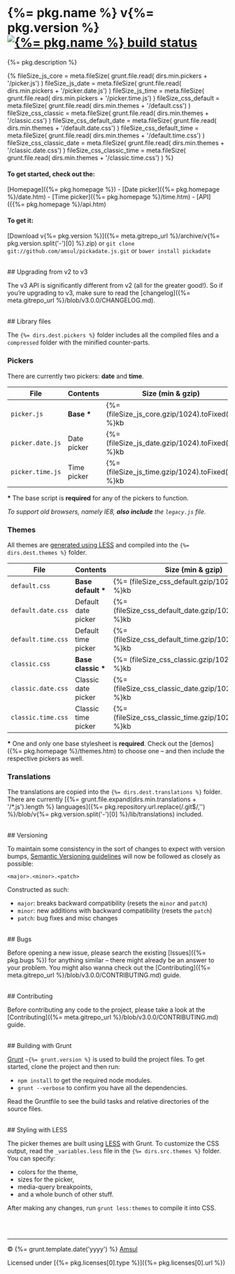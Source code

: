 # {%= pkg.name %} v{%= pkg.version %} [![{%= pkg.name %} build status](https://travis-ci.org/amsul/pickadate.js.png?branch=time-picker)](https://travis-ci.org/amsul/pickadate.js)

{%= pkg.description %}

{%
    fileSize_js_core = meta.fileSize( grunt.file.read( dirs.min.pickers + '/picker.js') )
    fileSize_js_date = meta.fileSize( grunt.file.read( dirs.min.pickers + '/picker.date.js') )
    fileSize_js_time = meta.fileSize( grunt.file.read( dirs.min.pickers + '/picker.time.js') )
    fileSize_css_default = meta.fileSize( grunt.file.read( dirs.min.themes + '/default.css') )
    fileSize_css_classic = meta.fileSize( grunt.file.read( dirs.min.themes + '/classic.css') )
    fileSize_css_default_date = meta.fileSize( grunt.file.read( dirs.min.themes + '/default.date.css') )
    fileSize_css_default_time = meta.fileSize( grunt.file.read( dirs.min.themes + '/default.time.css') )
    fileSize_css_classic_date = meta.fileSize( grunt.file.read( dirs.min.themes + '/classic.date.css') )
    fileSize_css_classic_time = meta.fileSize( grunt.file.read( dirs.min.themes + '/classic.time.css') )
%}

#### To get started, check out the:

[Homepage]({%= pkg.homepage %}) - [Date picker]({%= pkg.homepage %}/date.htm) - [Time picker]({%= pkg.homepage %}/time.htm) - [API]({{%= pkg.homepage %}/api.htm)


#### To get it:

[Download v{%= pkg.version %}]({%= meta.gitrepo_url %}/archive/v{%= pkg.version.split('-')[0] %}.zip) or `git clone git://github.com/amsul/pickadate.js.git` or `bower install pickadate`




<br>
## Upgrading from v2 to v3

The v3 API is significantly different from v2 (all for the greater good!). So if you’re upgrading to v3, make sure to read the [changelog]({%= meta.gitrepo_url %}/blob/v3.0.0/CHANGELOG.md).





<br>
## Library files

The `{%= dirs.dest.pickers %}` folder includes all the compiled files and a `compressed` folder with the minified counter-parts.

### Pickers

There are currently two pickers: **date** and **time**.

File                    | Contents                 | Size (min & gzip)
----------------------- | ------------------------ | ----------------------
`picker.js`             | __Base *__               | {%= (fileSize_js_core.gzip/1024).toFixed(2) %}kb
`picker.date.js`        | Date picker              | {%= (fileSize_js_date.gzip/1024).toFixed(2) %}kb
`picker.time.js`        | Time picker              | {%= (fileSize_js_time.gzip/1024).toFixed(2) %}kb

__*__ The base script is **required** for any of the pickers to function.

_To support old browsers, namely IE8, **also include** the `legacy.js` file._


### Themes

All themes are [generated using LESS](#less-styling) and compiled into the `{%= dirs.dest.themes %}` folder.

File                    | Contents                 | Size (min & gzip)
----------------------- | ------------------------ | ----------------------
`default.css`           | __Base default *__       | {%= (fileSize_css_default.gzip/1024).toFixed(2) %}kb
`default.date.css`      | Default date picker      | {%= (fileSize_css_default_date.gzip/1024).toFixed(2) %}kb
`default.time.css`      | Default time picker      | {%= (fileSize_css_default_time.gzip/1024).toFixed(2) %}kb
`classic.css`           | __Base classic *__       | {%= (fileSize_css_classic.gzip/1024).toFixed(2) %}kb
`classic.date.css`      | Classic date picker      | {%= (fileSize_css_classic_date.gzip/1024).toFixed(2) %}kb
`classic.time.css`      | Classic time picker      | {%= (fileSize_css_classic_time.gzip/1024).toFixed(2) %}kb

__*__ One and only one base stylesheet is **required**. Check out the [demos]({%= pkg.homepage %}/themes.htm) to choose one – and then include the respective pickers as well.

### Translations

The translations are copied into the `{%= dirs.dest.translations %}` folder. There are currently [{%= grunt.file.expand(dirs.min.translations + '/*.js').length %} languages]({%= pkg.repository.url.replace(/.git$/,'') %}/blob/v{%= pkg.version.split('-')[0] %}/lib/translations) included.


<br>
## Versioning

To maintain some consistency in the sort of changes to expect with version bumps, [Semantic Versioning guidelines](http://semver.org/) will now be followed as closely as possible:

`<major>.<minor>.<patch>`

Constructed as such:

- `major`: breaks backward compatibility (resets the `minor` and `patch`)
- `minor`: new additions with backward compatibility (resets the `patch`)
- `patch`: bug fixes and misc changes





<br>
## Bugs

Before opening a new issue, please search the existing [Issues]({%= pkg.bugs %}) for anything similar – there might already be an answer to your problem. You might also wanna check out the [Contributing]({%= meta.gitrepo_url %}/blob/v3.0.0/CONTRIBUTING.md) guide.





<br>
## Contributing

Before contributing any code to the project, please take a look at the [Contributing]({%= meta.gitrepo_url %}/blob/v3.0.0/CONTRIBUTING.md) guide.




<br>
## Building with Grunt

[Grunt](http://gruntjs.com/) `~{%= grunt.version %}` is used to build the project files. To get started, clone the project and then run:

- `npm install` to get the required node modules.
- `grunt --verbose` to confirm you have all the dependencies.


Read the Gruntfile to see the build tasks and relative directories of the source files.




<br>
<a name="less-styling"></a>
## Styling with LESS

The picker themes are built using [LESS](http://lesscss.org/) with Grunt. To customize the CSS output, read the `_variables.less` file in the `{%= dirs.src.themes %}` folder. You can specify:

- colors for the theme,
- sizes for the picker,
- media-query breakpoints,
- and a whole bunch of other stuff.


After making any changes, run `grunt less:themes` to compile it into CSS.





<br><br>

---

© {%= grunt.template.date('yyyy') %} [Amsul](http://twitter.com/amsul_)

Licensed under [{%= pkg.licenses[0].type %}]({%= pkg.licenses[0].url %})